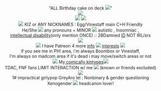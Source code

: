<p align="center">
  "ALL Birthday cake on deck <img src="https://64.media.tumblr.com/4d9b508ae813fe35fe4f6acfba69d4d0/3ebc7aa84564ec79-70/s75x75_c1/437c7d564e7a13daa0b9e572c191e4ad851fba5f.gifv">" <br> <img src="https://64.media.tumblr.com/c5b55ca197da195d56aae70859bd4111/3550bb5c3b2b0b56-a9/s400x600/ded38ae73d77a0381dd6930a390af72acb5bf9c2.pnj"><br>
  <img src="https://64.media.tumblr.com/5a3293d8bebed08cf1c222aa9e8468b7/52bc904368f8588c-2a/s75x75_c1/e58e6fd84e89870d7f40cb83b1a169f172138169.gifv"<br>
  <Img src="https://media.discordapp.net/attachments/1112204674083344486/1178474435452338258/ezgif.com-resize_5.gif?ex=657646d8&is=6563d1d8&hm=3b9095abd19ce76e6fdc24f32ff54ae7657d53602fa39edf47a96b14f21e4323&=&width=402&height=416"><br<
<img align="center" <img src="https://media.discordapp.net/attachments/1112204674083344486/1178474435452338258/ezgif.com-resize_5.gif?ex=657646d8&is=6563d1d8&hm=3b9095abd19ce76e6fdc24f32ff54ae7657d53602fa39edf47a96b14f21e4323&=&width=402&height=416">
<br> <img src="https://64.media.tumblr.com/941fe0b1502e14f6c6a4f200b838c99e/58746fc41913af53-06/s75x75_c1/6da3e8119f4b0497172d55475f1cf8b5c235f631.gifv"> KIZ or ANY NICKNAMES : Egg/Vinestaff main C+H Friendly <br>
  He/She <img src="https://64.media.tumblr.com/cf33397e09c7465d38a2be6466648104/947c97dfa206d4c9-61/s75x75_c1/b9d09e9fd424b7c567034fb9780b2ae282d25611.gifv"> any pronouns + MINOR <img src="https://64.media.tumblr.com/f51a1c0168f0d396c7686d2e20db86e6/677352c2cfecb1b5-39/s75x75_c1/fcd52a95345da90ee1fae26d5d352eafea2b1e42.gifv"<br>  autistic , Insomniac , <br><a href="https://www.cdc.gov/ncbddd/developmentaldisabilities/facts-about-intellectual-disability.html#:~:text=What%20is%20intellectual%20disability%3F,disability%20vary%20greatly%20in%20children" title="info">intellectual disability</a>(only mention ONCE) :: 2BDamned <a href="https://madnesscombat.fandom.com/wiki/2BDamned" title="my ID">ID</a> NOT IRL/srs
  <br><img src="https://64.media.tumblr.com/59b1d2933578c736f5d58d92b7582186/c1eb8812e826ed67-5f/s400x600/12b8c9a47fffe78d1284237aaf43e7f5693b1cfe.gifv"><br> <Img src="https://64.media.tumblr.com/328767b9f0f6e1e3101f8a13c8decc54/58746fc41913af53-27/s75x75_c1/c6c1b041e15117e8cb8fba03d0c6eff4aa139fbc.gifv"> I have Patreon 4 more <a href="https://www.patreon.com/KIZSPER/about" title="info">info</a> <img src="https://64.media.tumblr.com/377f5ce6b09c5165f8ace4b5dbfccf0a/e6b21a129b8813ba-33/s75x75_c1/16a0b8c3faad9b196bb8ac29436a049da9b65059.gifv"> <a href="https://rentry.co/kizzy2damned-interests" title="interests lol">interests</a>  <img src="https://64.media.tumblr.com/328767b9f0f6e1e3101f8a13c8decc54/58746fc41913af53-27/s75x75_c1/c6c1b041e15117e8cb8fba03d0c6eff4aa139fbc.gifv"><BR>
if you see me in PH! area, i'm always Boombox or Vinestaff, <br>I'm always on madcom area if it's dead i may move/switch areas or not<br>
<img src="https://64.media.tumblr.com/30bc9a66cfbb619dbb8efb297b8e20f5/f906645b1342aa28-8d/s75x75_c1/fd50e129775ae11c7118fc1f3178fdec682bded4.gifv"> My<a href="https://rentry.co/kizzy2damned-kintypes" title="comically kintypes" </a> comically kintypes<img src="https://64.media.tumblr.com/30bc9a66cfbb619dbb8efb297b8e20f5/f906645b1342aa28-8d/s75x75_c1/fd50e129775ae11c7118fc1f3178fdec682bded4.gifv"></a><BR> TDAC, FNF fans LIMIT INTERACTION w/ me <img src="https://64.media.tumblr.com/06502c9901f1eb9262abd4e0184f0f5f/3ebc7aa84564ec79-aa/s75x75_c1/8b9c971fb34c604cdc916f037cbdbb1af7807d5b.gifv"> (known or friends excluded)<br>
<img src="https://64.media.tumblr.com/37a33fa78b5de8c25ef87db55c633594/87c4c9c3319fc875-64/s400x600/a751b795613e5cbef7bcbadc1accd73394775203.pnj"><BR>
1# impractical girlypop GreyAro lel : Nonbinary & gender questioning<br> Xenogender <img src="https://64.media.tumblr.com/11bbcd9784b4ed3fcf56e391808bf41b/8b24ff32e3edc90e-2d/s75x75_c1/d57d62a124c9a97092f2a7eeaa862ba8925775f6.gifv"> headcanon lover!
